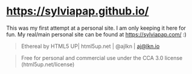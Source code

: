 # https://sylviapap.github.io/

This was my first attempt at a personal site. I am only keeping it here for fun. My real/main personal site can be found at https://sylviapap.com/ :)

> Ethereal by HTML5 UP| html5up.net | @ajlkn | aj@lkn.io

> Free for personal and commercial use under the CCA 3.0 license (html5up.net/license)